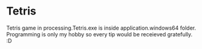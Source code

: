 # Tetris
Tetris game in processing.Tetris.exe is inside application.windows64 folder.
Programming is only my hobby so every tip would be receieved gratefully. :D

